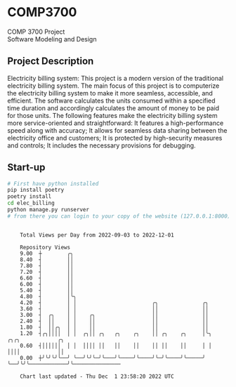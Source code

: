 # COMP3700
COMP 3700 Project  
Software Modeling and Design
## Project Description
Electricity billing system: This project is a modern version of the traditional electricity billing system. The main focus of this project is to computerize the electricity billing system to make it more seamless, accessible, and efficient. The software calculates the units consumed within a specified time duration and accordingly calculates the amount of money to be paid for those units. The following features make the electricity billing system more service-oriented and straightforward: It features a high-performance speed along with accuracy; It allows for seamless data sharing between the electricity office and customers; It is protected by high-security measures and controls; It includes the necessary provisions for debugging.

## Start-up
```bash
# First have python installed
pip install poetry
poetry install
cd elec_billing
python manage.py runserver
# from there you can login to your copy of the website (127.0.0.1:8000), default creds are admin/admin
```

```

    Total Views per Day from 2022-09-03 to 2022-12-01

    Repository Views
    9.00  ┼        ╭╮
    8.40  ┤        ││
    7.80  ┤        ││
    7.20  ┤        ││
    6.60  ┤        ││
    6.00  ┤        ││
    5.40  ┤        ││
    4.80  ┤        │╰╮
    4.20  ┤        │ │                        ╭╮              ╭╮
    3.60  ┤        │ │                        ││              ││
    3.00  ┤  ╭╮    │ │    ╭╮                  ││              ││
    2.40  ┤  ││    │ │    ││                  ││              ││
    1.80  ┤  ││╭╮  │ │    ││                  ││              ││
    1.20  ┤╭╮││││  │ │  ╭╮││ ╭╮   ╭╮    ╭╮    ││ ╭╮    ╭╮     │╰╮  ╭╮╭╮            ╭╮
    0.60  ┤││││││  │ │  ││││ ││   ││    ││    ││ ││    ││     │ │  ││││            ││
    0.00  ┼╯╰╯╰╯╰──╯ ╰──╯╰╯╰─╯╰───╯╰────╯╰────╯╰─╯╰────╯╰─────╯ ╰──╯╰╯╰────────────╯╰───────────────

    Chart last updated - Thu Dec  1 23:58:20 2022 UTC
    
```
